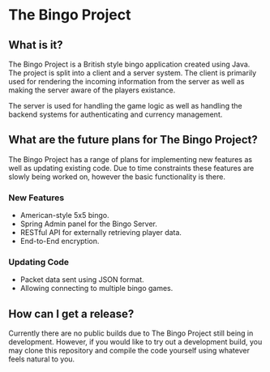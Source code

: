 # The Bingo Project
## What is it?
The Bingo Project is a British style bingo application created using Java.
The project is split into a client and a server system. The client is primarily used for rendering the incoming information from the server as well as making the server aware of the players existance.

The server is used for handling the game logic as well as handling the backend systems for authenticating and currency management.

## What are the future plans for The Bingo Project?
The Bingo Project has a range of plans for implementing new features as well as updating existing code. Due to time constraints these features are slowly being worked on, however the basic functionality is there.
### New Features
- American-style 5x5 bingo.
- Spring Admin panel for the Bingo Server.
- RESTful API for externally retrieving player data.
- End-to-End encryption.
### Updating Code
- Packet data sent using JSON format.
- Allowing connecting to multiple bingo games.

## How can I get a release?
Currently there are no public builds due to The Bingo Project still being in development. However, if you would like to try out a development build, you may clone this repository and compile the code yourself using whatever feels natural to you.
